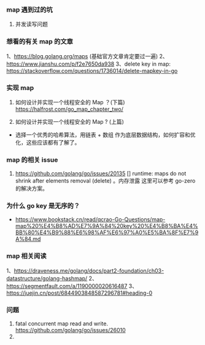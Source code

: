### map 遇到过的坑
1. 并发读写问题


### 想看的有关 map 的文章
1、https://blog.golang.org/maps (基础官方文章肯定要过一遍)
2、https://www.jianshu.com/p/f2e7650da938
3、delete key in map: https://stackoverflow.com/questions/1736014/delete-mapkey-in-go

### 实现 map 
1. 如何设计并实现一个线程安全的 Map ？(下篇)
https://halfrost.com/go_map_chapter_two/

2. 如何设计并实现一个线程安全的 Map ? (上篇)

- 选择一个优秀的哈希算法，用链表 + 数组 作为底层数据结构，如何扩容和优化，这些应该都有了解了。

### map 的相关 issue 
1. https://github.com/golang/go/issues/20135 []
runtime: maps do not shrink after elements removal (delete) 。内存泄露
这里可以参考 go-zero 的解决方案。 


### 为什么 go key 是无序的？
- https://www.bookstack.cn/read/qcrao-Go-Questions/map-map%20%E4%B8%AD%E7%9A%84%20key%20%E4%B8%BA%E4%BB%80%E4%B9%88%E6%98%AF%E6%97%A0%E5%BA%8F%E7%9A%84.md


### map 相关阅读

1、https://draveness.me/golang/docs/part2-foundation/ch03-datastructure/golang-hashmap/
2、https://segmentfault.com/a/1190000020616487
3、https://juejin.cn/post/6844903848587296781#heading-0

### 问题
1. fatal concurrent map read and write. https://github.com/golang/go/issues/26010 
2.  